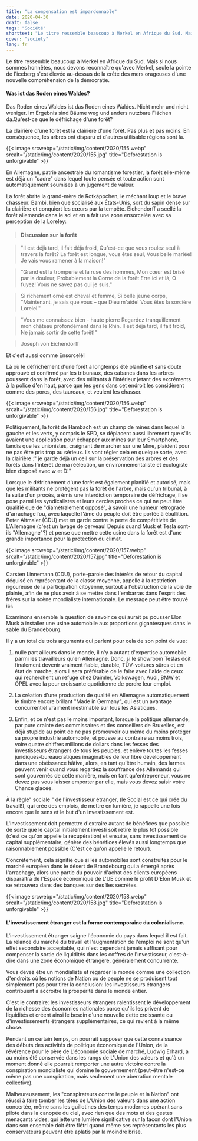 ```yaml
---
title: "La compensation est impardonnable"
date: 2020-04-30
draft: false
tags: "Société"
shorttext: "Le titre ressemble beaucoup à Merkel en Afrique du Sud. Mais si nous sommes honnêtes, nous devons reconnaître qu'avec Merkel, seule la pointe de l'iceberg s'est élevée au-dessus des crêtes des mers agitées d'une nouvelle compréhension de la démocratie."
cover: "society"
lang: fr
---
```


Le titre ressemble beaucoup à Merkel en Afrique du Sud. Mais si nous sommes honnêtes, nous devons reconnaître qu'avec Merkel, seule la pointe de l'iceberg s'est élevée au-dessus de la crête des mers orageuses d'une nouvelle compréhension de la démocratie.

#### Was ist das Roden eines Waldes?

Das Roden eines Waldes ist das Roden eines Waldes. Nicht mehr und nicht weniger. Im Ergebnis sind Bäume weg und anders nutzbare Flächen da.Qu'est-ce que le défrichage d'une forêt?

La clairière d'une forêt est la clairière d'une forêt. Pas plus et pas moins. En conséquence, les arbres ont disparu et d'autres utilisable régions sont là.

{{< image srcwebp="/static/img/content/2020/155.webp" srcalt="/static/img/content/2020/155.jpg" title="Deforestation is unforgivable" >}}

En Allemagne, patrie ancestrale du romantisme forestier, la forêt elle-même est déjà un "cadre" dans lequel toute pensée et toute action sont automatiquement soumises à un jugement de valeur.

La forêt abrite la grand-mère de Rotkäppchen, le méchant loup et le brave chasseur. Bambi, bien que socialisé aux États-Unis, sort du sapin dense sur la clairière et conquiert les cœurs par la tempête. Eichendorff a scellé la forêt allemande dans le sol et en a fait une zone ensorcelée avec sa perception de la Loreley:

> #### Discussion sur la forêt

> "Il est déjà tard, il fait déjà froid,
> Qu'est-ce que vous roulez seul à travers la forêt?
> La forêt est longue, vous êtes seul,
> Vous belle mariée! Je vais vous ramener à la maison!"

> "Grand est la tromperie et la ruse des hommes,
> Mon cœur est brisé par la douleur,
> Probablement la Corne de la forêt Erre ici et là,
> O fuyez! Vous ne savez pas qui je suis."

> Si richement orné est cheval et femme,
> Si belle jeune corps,
> "Maintenant, je sais que vous – que Dieu m'aide!
> Vous êtes la sorcière Lorelei."

> "Vous me connaissez bien - haute pierre
> Regardez tranquillement mon château profondément dans le Rhin.
> Il est déjà tard, il fait froid,
> Ne jamais sortir de cette forêt!"

> Joseph von Eichendorff

Et c'est aussi comme Ensorcelé!

Là où le défrichement d'une forêt a longtemps été planifié et sans doute approuvé et confirmé par les tribunaux, des cabanes dans les arbres poussent dans la forêt, avec des militants à l'intérieur jetant des excréments à la police d'en haut, parce que les gens dans cet endroit les considèrent comme des porcs, des taureaux, et veulent les chasser.

{{< image srcwebp="/static/img/content/2020/156.webp" srcalt="/static/img/content/2020/156.jpg" title="Deforestation is unforgivable" >}}

Politiquement, la forêt de Hambach est un champ de mines dans lequel la gauche et les verts, y compris le SPD, se déplacent aussi librement que s'ils avaient une application pour échapper aux mines sur leur Smartphone, tandis que les unionistes, craignant de marcher sur une Mine, plaident pour ne pas être pris trop au sérieux. Ils vont régler cela en quelque sorte, avec la clairière :" je garde déjà un oeil sur la préservation des arbres et des forêts dans l'intérêt de ma réélection, un environnementaliste et écologiste bien disposé avec w et D!"

Lorsque le défrichement d'une forêt est également planifié et autorisé, mais que les militants ne protègent pas la forêt de l'arbre, mais qu'un tribunal, à la suite d'un procès, a émis une interdiction temporaire de défrichage, il se pose parmi les syndicalistes et leurs cercles proches ce qui ne peut être qualifié que de "diamétralement opposé", à savoir une humeur rétrograde d'arrachage fou, avec laquelle l'âme du peuple doit être portée à ébullition. Peter Altmaier (CDU) met en garde contre la perte de compétitivité de L'Allemagne (c'est un lavage de cerveau! Depuis quand Musk et Tesla sont-ils "Allemagne"?) et pense que mettre cette usine dans la forêt est d'une grande importance pour la protection du climat.

{{< image srcwebp="/static/img/content/2020/157.webp" srcalt="/static/img/content/2020/157.jpg" title="Deforestation is unforgivable" >}}

Carsten Linnemann (CDU), porte-parole des intérêts de retour du capital déguisé en représentant de la classe moyenne, appelle à la restriction rigoureuse de la participation citoyenne, surtout à l'obstruction de la voie de plainte, afin de ne plus avoir à se mettre dans l'embarras dans l'esprit des frères sur la scène mondialiste internationale. Le message peut être trouvé ici.

Examinons ensemble la question de savoir ce qui aurait pu pousser Elon Musk à installer une usine automobile aux proportions gigantesques dans le sable du Brandebourg.

Il y a un total de trois arguments qui parlent pour cela de son point de vue:

  1. nulle part ailleurs dans le monde, il n'y a autant d'expertise automobile parmi les travailleurs qu'en Allemagne. Donc, si le showroom Teslas doit finalement devenir vraiment fiable, durable, TÜV-voitures sûres et en état de marche, alors il sera préférable de le faire avec l'aide de ceux qui recherchent un refuge chez Daimler, Volkswagen, Audi, BMW et OPEL avec la peur croissante quotidienne de perdre leur emploi.

  2. La création d'une production de qualité en Allemagne automatiquement le timbre encore brillant "Made in Germany", qui est un avantage concurrentiel vraiment inestimable sur tous les Asiatiques.

  3. Enfin, et ce n'est pas le moins important, lorsque la politique allemande, par pure crainte des commissaires et des conseillers de Bruxelles, est déjà stupide au point de ne pas promouvoir ou même du moins protéger sa propre industrie automobile, et pousse au contraire au moins trois, voire quatre chiffres millions de dollars dans les fesses des investisseurs étrangers de tous les peuples, et enlève toutes les fesses juridiques-bureaucratiques imaginables de leur libre développement dans une obéissance hâtive, alors, en tant qu'être humain, des larmes peuvent venir quand vous regardez la souffrance des Allemands qui sont gouvernés de cette manière, mais en tant qu'entrepreneur, vous ne devez pas vous laisser emporter par elle, mais vous devez saisir votre Chance glacée.

À la règle" sociale " de l'investisseur étranger, (le Social est ce qui crée du travail!), qui crée des emplois, de mettre en lumière, je rappelle une fois encore que le sens et le but d'un investissement est.

L'investissement doit permettre d'extraire autant de bénéfices que possible de sorte que le capital initialement investi soit retiré le plus tôt possible (c'est ce qu'on appelle la récupération) et ensuite, sans investissement de capital supplémentaire, génère des bénéfices élevés aussi longtemps que raisonnablement possible (C'est ce qu'on appelle le retour).

Concrètement, cela signifie que si les automobiles sont construites pour le marché européen dans le désert de Brandebourg qui a émergé après l'arrachage, alors une partie du pouvoir d'achat des clients européens disparaîtra de l'Espace économique de L'UE comme le profit D'Elon Musk et se retrouvera dans des banques sur des îles secrètes.

{{< image srcwebp="/static/img/content/2020/158.webp" srcalt="/static/img/content/2020/158.jpg" title="Deforestation is unforgivable" >}}

#### L'investissement étranger est la forme contemporaine du colonialisme.

L'investissement étranger saigne l'économie du pays dans lequel il est fait. La relance du marché du travail et l'augmentation de l'emploi ne sont qu'un effet secondaire acceptable, qui n'est cependant jamais suffisant pour compenser la sortie de liquidités dans les coffres de l'investisseur, c'est-à-dire dans une zone économique étrangère, généralement concurrente.

Vous devez être un mondialiste et regarder le monde comme une collection d'endroits où les notions de Nation ou de peuple ne se produisent tout simplement pas pour tirer la conclusion: les investisseurs étrangers contribuent à accroître la prospérité dans le monde entier.

C'est le contraire: les investisseurs étrangers ralentissent le développement de la richesse des économies nationales parce qu'ils les privent de liquidités et créent ainsi le besoin d'une nouvelle dette croissante ou d'investissements étrangers supplémentaires, ce qui revient à la même chose.

Pendant un certain temps, on pourrait supposer que cette connaissance des débuts des activités de politique économique de l'Union, de la révérence pour le père de L'économie sociale de marché, Ludwig Erhard, a au moins été conservée dans les rangs de L'Union des valeurs et qu'à un moment donné elle pourrait remporter une autre victoire contre la conspiration mondialiste qui domine le gouvernement (peut-être n'est-ce même pas une conspiration, mais seulement une aberration mentale collective).

Malheureusement, les "conspirateurs contre le peuple et la Nation" ont réussi à faire tomber les têtes de L'Union des valeurs dans une action concertée, même sans les guillotines des temps modernes opérant sans pilote dans la canopée du ciel, avec rien que des mots et des gestes menaçants vides, qui jette une lumière significative sur la façon dont l'Union dans son ensemble doit être flétri quand même ses représentants les plus conservateurs peuvent être aplatis par la moindre brise.
